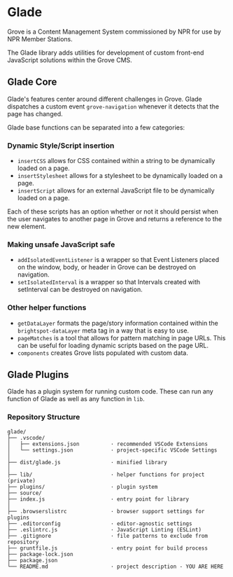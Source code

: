 # Glade

Grove is a Content Management System commissioned by NPR for use by NPR Member Stations.

The Glade library adds utilities for development of custom front-end JavaScript solutions within the Grove CMS.



## Glade Core

Glade's features center around different challenges in Grove. Glade dispatches a custom event `grove-navigation` whenever it detects that the page has changed.

Glade base functions can be separated into a few categories:


### Dynamic Style/Script insertion

* `insertCSS` allows for CSS contained within a string to be dynamically loaded on a page.
* `insertStylesheet` allows for a stylesheet to be dynamically loaded on a page.
* `insertScript` allows for an external JavaScript file to be dynamically loaded on a page.

Each of these scripts has an option whether or not it should persist when the user navigates to another page in Grove and returns a reference to the new element.


### Making unsafe JavaScript safe

* `addIsolatedEventListener` is a wrapper so that Event Listeners placed on the window, body, or header in Grove can be destroyed on navigation.
* `setIsolatedInterval` is a wrapper so that Intervals created with setInterval can be destroyed on navigation.


### Other helper functions

* `getDataLayer` formats the page/story information contained within the `brightspot-dataLayer` meta tag in a way that is easy to use.
* `pageMatches` is a tool that allows for pattern matching in page URLs. This can be useful for loading dynamic scripts based on the page URL.
* `components` creates Grove lists populated with custom data.



## Glade Plugins

Glade has a plugin system for running custom code. These can run any function of Glade as well as any function in `lib`.



### Repository Structure
```
glade/
├── .vscode/
│   ├── extensions.json          · recommended VSCode Extensions
│   └── settings.json            · project-specific VSCode Settings
│
├── dist/glade.js                · minified library
│
├── lib/                         · helper functions for project (private)
├── plugins/                     · plugin system
├── source/
├── index.js                     · entry point for library
│
├── .browserslistrc              · browser support settings for plugins
├── .editorconfig                · editor-agnostic settings
├── .eslintrc.js                 · JavaScript Linting (ESLint)
├── .gitignore                   · file patterns to exclude from repository
├── gruntfile.js                 · entry point for build process
├── package-lock.json
├── package.json
└── README.md                    · project description - YOU ARE HERE
```
